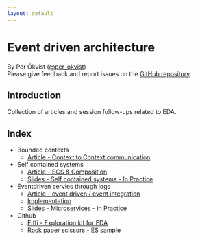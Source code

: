 ```yaml
---
layout: default
---
```


# Event driven architecture

By Per Ökvist ([@per_okvist](https://twitter.com/per_okvist/))<br/>
Please give feedback and report issues on the [GitHub repository](https://github.com/perokvist/event-driven-architecture/).

## Introduction

Collection of articles and session follow-ups related to EDA.

## Index

- Bounded contexts
    * [Article - Context to Context communication](integration.html)
- Self contained systems
    * [Article - SCS & Composition](scs.html)
    * [Slides - Self contained systems - In Practice](https://www.slideshare.net/Perkvist1/self-contained-systems-in-practice)
- Eventdriven servies through logs 
    * [Article - event driven / event integration](logs.html)
    * [Implementation](implementation.html)
    * [Slides - Microservices - in Practice](https://www.slideshare.net/Perkvist1/practical-experiences-with-microservices-in-the-cloud)
- Github
    * [Fiffi - Exploration kit for EDA](https://github.com/perokvist/Fiffi/)
    * [Rock paper scissors - ES sample](https://github.com/perokvist/rock-paper-scissors-fsharp)


